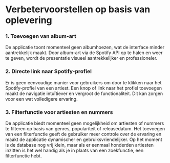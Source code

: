 # Verbetervoorstellen op basis van oplevering

### 1. Toevoegen van album-art  
De applicatie toont momenteel geen albumhoezen, wat de interface minder aantrekkelijk maakt. Door album-art via de Spotify API op te halen en weer te geven, wordt de presentatie visueel aantrekkelijker en professioneler.

### 2. Directe link naar Spotify-profiel  
Er is geen eenvoudige manier voor gebruikers om door te klikken naar het Spotify-profiel van een artiest. Een knop of link naar het profiel toevoegen maakt de navigatie intuïtiever en vergroot de functionaliteit. Dit kan zorgen voor een wat volledigere ervaring.

### 3. Filterfunctie voor artiesten en nummers  
De applicatie biedt momenteel geen mogelijkheid om artiesten of nummers te filteren op basis van genres, populariteit of releasedatum. Het toevoegen van een filterfunctie geeft de gebruiker meer controle over de ervaring en maakt de applicatie dynamischer en gebruiksvriendelijker. Op het moment is de database nog vrij klein, maar als er eenmaal honderden artiesten inzitten is het wel handig als je in plaats van een zoekfunctie, een filterfunctie hebt.

